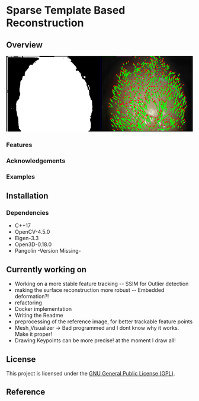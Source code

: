 <h1> Sparse Template Based Reconstruction </h1>

## Overview
![Alternativer Text](./data/image.png)



### Features

### Acknowledgements

### Examples

## Installation
### Dependencies
<ul>
    <li>C++17</li>
    <li>OpenCV-4.5.0</li>
    <li>Eigen-3.3</li>
    <li>Open3D-0.18.0</li>
    <li>Pangolin -Version Missing-</li>
</ul>

## Currently working on
- Working on a more stable feature tracking
-- SSIM for Outlier detection
- making the surface reconstruction more robust
-- Embedded deformation?! 
- refactoring
- Docker implementation
- Writing the Readme
- preprocessing of the reference image, for better trackable feature points
- Mesh_Visualizer -> Bad programmed and I dont know why it works. Make it proper!
- Drawing Keypoints can be more precise! at the moment I draw all!

## License

This project is licensed under the [GNU General Public License (GPL)](https://www.gnu.org/licenses/gpl-3.0.html).


## Reference